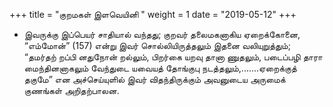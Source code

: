 ﻿+++
title = "குறமகள் இளவெயினி  "
weight = 1
date = "2019-05-12"
+++


- இவருக்கு இப்பெயர் சாதியால் வந்தது; குறவர் தலைமகனாகிய ஏறைக்கோனை, “எம்மோன்” (157)  என்று இவர் சொல்லியிருத்தலும் இதனை வலியுறுத்தும்; “தமர்தற் றப்பி னதுநோன் றல்லும், பிறர்கை யறவு தானா ணுதலும், படைப்பழி தாரா மைந்தினனாகலும் வேந்துடை யவையத் தோங்குபு நடத்தலும்,.......ஏறைக்குத் தகுமே” என அச்செய்யுளில் இவர் விதந்திருக்கும் அவனுடைய அருமைக் குணங்கள் அறிதற்பாலன. 
  
